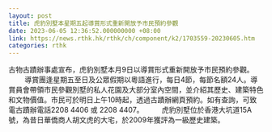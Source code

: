 ```yaml
---
layout: post
title: 虎豹別墅本星期五起導賞形式重新開放予市民預約參觀
date: 2023-06-05 12:36:52.000000000 +08:00
link: https://news.rthk.hk/rthk/ch/component/k2/1703559-20230605.htm
categories: rthk
---
```


古物古蹟辦事處宣布，虎豹別墅本月9日以導賞形式重新開放予市民預約參觀。
　　 
導賞團逢星期五至日及公眾假期以粵語進行，每日4節，每節名額24人。導賞員會帶領市民參觀別墅的私人花園及大部分室內空間，並介紹其歷史、建築特色和文物價值。市民可於明日上午10時起，透過古蹟辦網頁預約。如有查詢，可致電古蹟辦電話2208 4406 或 2208 4407。
　　 
虎豹別墅位於香港大坑道15A號，為昔日華僑商人胡文虎的大宅，於2009年獲評為一級歷史建築。
